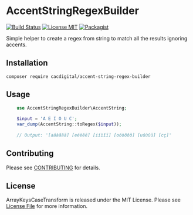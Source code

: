 # AccentStringRegexBuilder

[![Build Status](https://travis-ci.org/cacdigital/accent-string-regex-builder.svg?branch=master)](https://travis-ci.org/cacdigital/accent-string-regex-builder)
[![License MIT](http://img.shields.io/badge/license-MIT-blue.svg?style=flat)](https://github.com/cacdigital/accent-string-regex-builder/blob/master/LICENSE)
[![Packagist](http://img.shields.io/packagist/v/cacdigital/accent-string-regex-builder.svg?style=flat)](https://packagist.org/packages/cacdigital/accent-string-regex-builder)

Simple helper to create a regex from string to match all the results ignoring accents.

## Installation
```
composer require cacdigital/accent-string-regex-builder
```
    
## Usage
```php
    use AccentStringRegexBuilder\AccentString;
    
    $input = 'A E I O U C';
    var_dump(AccentString::toRegex($input));
    
    // Output: '[aáàãâä] [eéèêë] [iíìîï] [oóòõôö] [uúùûü] [cç]'       
```
   
## Contributing ##

Please see [CONTRIBUTING](CONTRIBUTING.md) for details.

## License

ArrayKeysCaseTransform is released under the MIT License. Please see [License File](LICENSE) for more information.